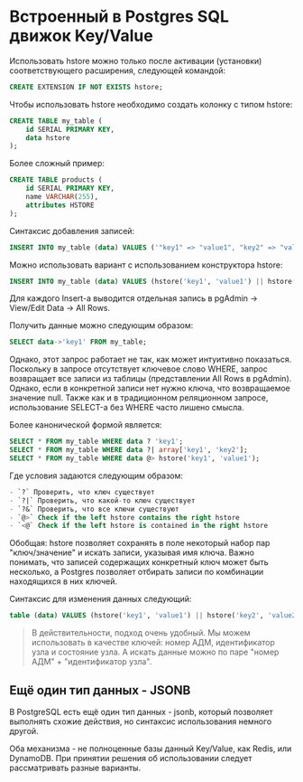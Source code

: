 # Встроенный в Postgres SQL движок Key/Value

Использовать hstore можно только после активации (установки) соответствующего расширения, следующей командой:

```sql
CREATE EXTENSION IF NOT EXISTS hstore;
```

Чтобы использовать hstore необходимо создать колонку с типом hstore:

```sql
CREATE TABLE my_table (
    id SERIAL PRIMARY KEY,
    data hstore
);
```

Более сложный пример:

```sql
CREATE TABLE products (
    id SERIAL PRIMARY KEY,
    name VARCHAR(255),
    attributes HSTORE
);
```

Синтаксис добавления записей:

```sql
INSERT INTO my_table (data) VALUES ('"key1" => "value1", "key2" => "value2"');
```

Можно использовать вариант с использованием конструктора hstore:

```sql
INSERT INTO my_table (data) VALUES (hstore('key1', 'value1') || hstore('key2', 'value2'));
```

Для каждого Insert-а выводится отдельная запись в pgAdmin -> View/Edit Data -> All Rows.

Получить данные можно следующим образом:

```sql
SELECT data->'key1' FROM my_table;
```

Однако, этот запрос работает не так, как может интуитивно показаться. Поскольку в запросе отсутствует ключевое слово WHERE, запрос возвращает все записи из таблицы (представлении All Rows в pgAdmin). Однако, если в конкретной записи нет нужно ключа, что возвращаемое значение null. Также как и в традиционном реляционном запросе, использование SELECT-а без WHERE часто лишено смысла.

Более канонической формой является:

```sql
SELECT * FROM my_table WHERE data ? 'key1';
SELECT * FROM my_table WHERE data ?| array['key1', 'key2'];
SELECT * FROM my_table WHERE data @> hstore('key1', 'value1');
```

Где условия задаются следующим образом:

```sql
- `?` Проверить, что ключ существует
- `?|` Проверить, что какой-то ключ существует
- `?&` Проверить, что все ключи существуют
- `@>` Check if the left hstore contains the right hstore
- `<@` Check if the left hstore is contained in the right hstore
```

Обобщая: hstore позволяет сохранять в поле некоторый набор пар "ключ/значение" и искать записи, указывая имя ключа. Важно понимать, что записей содержащих конкретный ключ может быть несколько, а Postgres позволяет отбирать записи по комбинации находящихся в них ключей.

Синтаксис для изменения данных следующий:

```sql
table (data) VALUES (hstore('key1', 'value1') || hstore('key2', 'value2'));
```

>В действительности, подход очень удобный. Мы можем использовать в качестве ключей: номер АДМ, идентификатор узла и состояние узла. А искать данные можно по паре "номер АДМ" + "идентификатор узла".

## Ещё один тип данных - JSONB

В PostgreSQL есть ещё один тип данных - jsonb, который позволяет выполнять схожие действия, но синтаксис использования немного другой.

Оба механизма - не полноценные базы данный Key/Value, как Redis, или DynamoDB. При принятии решения об использовании следует рассматривать разные варианты.
